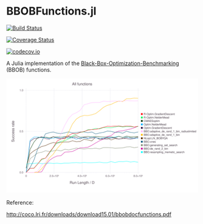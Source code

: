 # BBOBFunctions.jl

[![Build Status](https://travis-ci.org/jonathanBieler/BBOBFunctions.jl.jl.svg?branch=master)](https://travis-ci.org/jonathanBieler/BBOBFunctions.jl.jl)

[![Coverage Status](https://coveralls.io/repos/jonathanBieler/BBOBFunctions.jl.jl/badge.svg?branch=master&service=github)](https://coveralls.io/github/jonathanBieler/BBOBFunctions.jl.jl?branch=master)

[![codecov.io](http://codecov.io/github/jonathanBieler/BBOBFunctions.jl.jl/coverage.svg?branch=master)](http://codecov.io/github/jonathanBieler/BBOBFunctions.jl.jl?branch=master)


A Julia implementation of the [Black-Box-Optimization-Benchmarking](http://coco.gforge.inria.fr) (BBOB) functions.

![benchmark](./data/plots/mean_succ.svg)

Reference:

http://coco.lri.fr/downloads/download15.01/bbobdocfunctions.pdf

